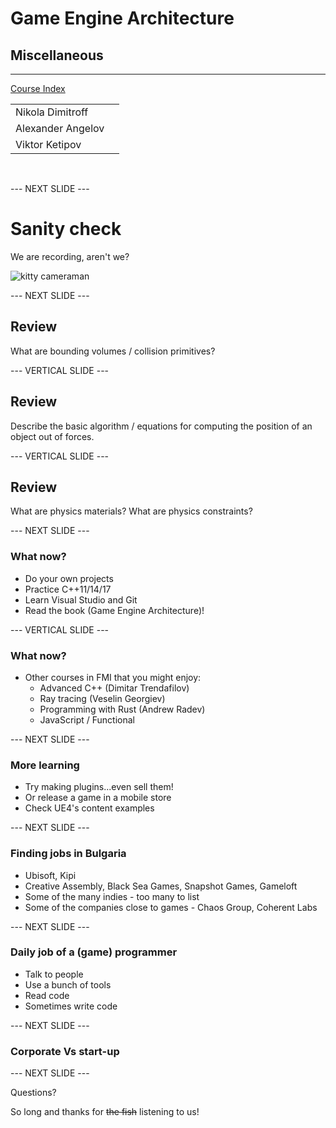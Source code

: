 # Game Engine Architecture

## Мiscellaneous

---------------------
[Course Index](http://nikoladimitroff.github.io/Game-Engine-Architecture)

<div class="authors-section">
<table>
<tbody>
    <tr>
        <td>
            Nikola Dimitroff
        </td>
        <td>
            <a target="_blank" href="https://dimitroff.bg"><i class="fa fa-rss"></i></a>
            <a target="_blank" href="mailto:nikola@dimitroff.bg"><i class="fa fa-envelope-o"></i></a>
            <a target="_blank" href="https://github.com/nikoladimitroff"><i class="fa fa-github"></i></a>
            <a target="_blank" href="https://twitter.com/nikoladimitroff"><i class="fa fa-twitter"></i></a>
        </td>
    </tr>
    <tr>
        <td>
            Alexander Angelov
        </td>
        <td>
            <a target="_blank" href="mailto:aleksandar.angelovv@gmail.com"><i class="fa fa-envelope-o"></i></a>
            <a target="_blank" href="https://github.com/Alekssasho"><i class="fa fa-github"></i></a>
            <a target="_blank" href="https://twitter.com/Alekssasho"><i class="fa fa-twitter"></i></a>
        </td>
    </tr>
    <tr>
        <td>
            Viktor Ketipov
        </td>
        <td>
            <a target="_blank" href="mailto:viktor@kipiinteractive.com"><i class="fa fa-envelope-o"></i></a>
            <a target="_blank" href="https://github.com/k1p1"><i class="fa fa-github"></i></a>
            <a target="_blank" href="https://twitter.com/xk1p1x"><i class="fa fa-twitter"></i></a></p>
        </td>
    </tr>
</tbody>
</table>
</div>

<div class="companies-section">
<a class="ubisoft-logo" href="https://ubisoft.com" target="_blank"></a>
<br>
<a class="kipi-logo" href="http://kipiinteractive.com" target="_blank"></a>
</div>

--- NEXT SLIDE ---

# Sanity check

We are recording, aren't we?

![kitty cameraman](http://www.catster.com/wp-content/uploads/2015/06/335f4392f011a80324e09f5ace0b3f57.jpg)

--- NEXT SLIDE ---

## Review

What are bounding volumes / collision primitives?

--- VERTICAL SLIDE ---

## Review

Describe the basic algorithm / equations
for computing the position of an object out of forces.

--- VERTICAL SLIDE ---

## Review

What are physics materials? What are physics constraints?

--- NEXT SLIDE ---

### What now?

* Do your own projects
* Practice C++11/14/17
* Learn Visual Studio and Git
* Read the book (Game Engine Architecture)!

--- VERTICAL SLIDE ---

### What now?
* Other courses in FMI that you might enjoy:
  * Advanced C++ (Dimitar Trendafilov)
  * Ray tracing (Veselin Georgiev)
  * Programming with Rust (Andrew Radev)
  * JavaScript / Functional

--- NEXT SLIDE ---

### More learning

* Try making plugins...even sell them!
* Or release a game in a mobile store
* Check UE4's content examples

--- NEXT SLIDE ---

### Finding jobs in Bulgaria

* Ubisoft, Kipi
* Creative Assembly, Black Sea Games, Snapshot Games, Gameloft
* Some of the many indies - too many to list
* Some of the companies close to games - Chaos Group, Coherent Labs

--- NEXT SLIDE ---

### Daily job of a (game) programmer

* Talk to people
* Use a bunch of tools
* Read code
* Sometimes write code

--- NEXT SLIDE ---

### Corporate Vs start-up

--- NEXT SLIDE ---

Questions?

So long and thanks for ~~the fish~~ listening to us!
